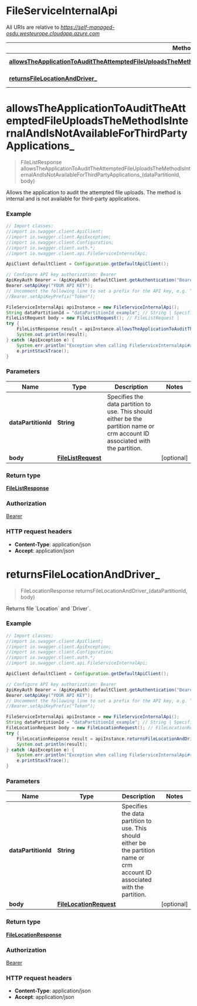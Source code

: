# FileServiceInternalApi

All URIs are relative to *https://self-managed-osdu.westeurope.cloudapp.azure.com*

Method | HTTP request | Description
------------- | ------------- | -------------
[**allowsTheApplicationToAuditTheAttemptedFileUploadsTheMethodIsInternalAndIsNotAvailableForThirdPartyApplications_**](FileServiceInternalApi.md#allowsTheApplicationToAuditTheAttemptedFileUploadsTheMethodIsInternalAndIsNotAvailableForThirdPartyApplications_) | **POST** /api/file/v2/getFileList | 
[**returnsFileLocationAndDriver_**](FileServiceInternalApi.md#returnsFileLocationAndDriver_) | **POST** /api/file/v2/getFileLocation | 


<a name="allowsTheApplicationToAuditTheAttemptedFileUploadsTheMethodIsInternalAndIsNotAvailableForThirdPartyApplications_"></a>
# **allowsTheApplicationToAuditTheAttemptedFileUploadsTheMethodIsInternalAndIsNotAvailableForThirdPartyApplications_**
> FileListResponse allowsTheApplicationToAuditTheAttemptedFileUploadsTheMethodIsInternalAndIsNotAvailableForThirdPartyApplications_(dataPartitionId, body)



Allows the application to audit the attempted file uploads. The method is internal and is not available for third-party applications.

### Example
```java
// Import classes:
//import io.swagger.client.ApiClient;
//import io.swagger.client.ApiException;
//import io.swagger.client.Configuration;
//import io.swagger.client.auth.*;
//import io.swagger.client.api.FileServiceInternalApi;

ApiClient defaultClient = Configuration.getDefaultApiClient();

// Configure API key authorization: Bearer
ApiKeyAuth Bearer = (ApiKeyAuth) defaultClient.getAuthentication("Bearer");
Bearer.setApiKey("YOUR API KEY");
// Uncomment the following line to set a prefix for the API key, e.g. "Token" (defaults to null)
//Bearer.setApiKeyPrefix("Token");

FileServiceInternalApi apiInstance = new FileServiceInternalApi();
String dataPartitionId = "dataPartitionId_example"; // String | Specifies the data partition to use. This should either be the partition name or crm account ID associated with the partition.
FileListRequest body = new FileListRequest(); // FileListRequest | 
try {
    FileListResponse result = apiInstance.allowsTheApplicationToAuditTheAttemptedFileUploadsTheMethodIsInternalAndIsNotAvailableForThirdPartyApplications_(dataPartitionId, body);
    System.out.println(result);
} catch (ApiException e) {
    System.err.println("Exception when calling FileServiceInternalApi#allowsTheApplicationToAuditTheAttemptedFileUploadsTheMethodIsInternalAndIsNotAvailableForThirdPartyApplications_");
    e.printStackTrace();
}
```

### Parameters

Name | Type | Description  | Notes
------------- | ------------- | ------------- | -------------
 **dataPartitionId** | **String**| Specifies the data partition to use. This should either be the partition name or crm account ID associated with the partition. |
 **body** | [**FileListRequest**](FileListRequest.md)|  | [optional]

### Return type

[**FileListResponse**](FileListResponse.md)

### Authorization

[Bearer](../README.md#Bearer)

### HTTP request headers

 - **Content-Type**: application/json
 - **Accept**: application/json

<a name="returnsFileLocationAndDriver_"></a>
# **returnsFileLocationAndDriver_**
> FileLocationResponse returnsFileLocationAndDriver_(dataPartitionId, body)



Returns file &#x60;Location&#x60; and &#x60;Driver&#x60;.

### Example
```java
// Import classes:
//import io.swagger.client.ApiClient;
//import io.swagger.client.ApiException;
//import io.swagger.client.Configuration;
//import io.swagger.client.auth.*;
//import io.swagger.client.api.FileServiceInternalApi;

ApiClient defaultClient = Configuration.getDefaultApiClient();

// Configure API key authorization: Bearer
ApiKeyAuth Bearer = (ApiKeyAuth) defaultClient.getAuthentication("Bearer");
Bearer.setApiKey("YOUR API KEY");
// Uncomment the following line to set a prefix for the API key, e.g. "Token" (defaults to null)
//Bearer.setApiKeyPrefix("Token");

FileServiceInternalApi apiInstance = new FileServiceInternalApi();
String dataPartitionId = "dataPartitionId_example"; // String | Specifies the data partition to use. This should either be the partition name or crm account ID associated with the partition.
FileLocationRequest body = new FileLocationRequest(); // FileLocationRequest | 
try {
    FileLocationResponse result = apiInstance.returnsFileLocationAndDriver_(dataPartitionId, body);
    System.out.println(result);
} catch (ApiException e) {
    System.err.println("Exception when calling FileServiceInternalApi#returnsFileLocationAndDriver_");
    e.printStackTrace();
}
```

### Parameters

Name | Type | Description  | Notes
------------- | ------------- | ------------- | -------------
 **dataPartitionId** | **String**| Specifies the data partition to use. This should either be the partition name or crm account ID associated with the partition. |
 **body** | [**FileLocationRequest**](FileLocationRequest.md)|  | [optional]

### Return type

[**FileLocationResponse**](FileLocationResponse.md)

### Authorization

[Bearer](../README.md#Bearer)

### HTTP request headers

 - **Content-Type**: application/json
 - **Accept**: application/json

